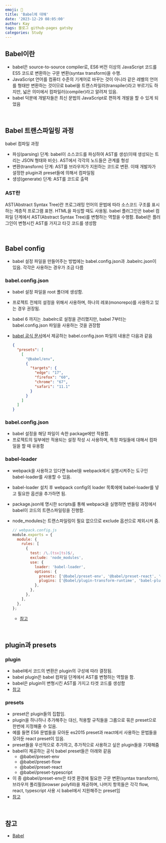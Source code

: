 ```yaml
---
emoji: 👋
title: 'Babel에 대해'
date: '2023-12-29 08:05:00'
author: Kay
tags: 블로그 github-pages gatsby
categories: Study
---
```


## Babel이란

- babel은 source-to-source compiler로, ES6 버전 이상의 JavaScript 코드를 ES5 코드로 변환하는 구문 변환(syntax transform)을 수행.
- JavaScript 언어를 컴퓨터 수준의 기계어로 바꾸는 것이 아니라 같은 레벨의 언어를 형태만 변환하는 것이므로 babel을 트랜스파일러(transpiler)라고 부르기도 하지만, 넓은 의미에서 컴파일러(compiler)라고 알려져 있음.
- babel 덕분에 개발자들은 최신 문법의 JavaScript로 편하게 개발을 할 수 있게 되었음

<br>

## Babel 트랜스파일링 과정

babel 컴파일 과정

- 파싱(parsing) 단계: babel이 소스코드를 파싱하여 AST를 생성(이때 생성되는 트리는 JSON 형태와 비슷). AST에서 각각의 노드들은 관계를 형성
- 변환(transform) 단계: AST를 브라우저가 지원하는 코드로 변환. 이때 개발자가 설정한 plugin과 preset들에 의해서 컴파일됨
- 생성(generate) 단계: AST를 코드로 출력

### AST란

AST(Abstract Syntax Tree)란 프로그래밍 언어의 문법에 따라 소스코드 구조를 표시하는 계층적 프로그램 표현. HTML을 파싱할 때도 사용됨. babel 플러그인은 babel 컴파일 단계에서 AST(Abstract Syntax Tree)를 변형하는 역할을 수행함. Babel은 플러그인이 변형시킨 AST를 가지고 타깃 코드를 생성함

<br>

## Babel config

- babel 설정 파일을 만들어주는 방법에는 babel.config.json과 .babelrc.json이 있음. 각각은 사용하는 경우가 조금 다름

### babel.config.json

- babel 설정 파일을 root 폴더에 생성함.
- 프로젝트 전체의 설정을 위해서 사용하며, 하나의 레포(monorepo)를 사용하고 있는 경우 권장됨.
- babel 6 까지는 .babelrc로 설정을 관리했지만, babel 7부터는 babel.config.json 파일을 사용하는 것을 권장함
- [babel 공식 문서](https://babeljs.io/docs/usage#configuration)에서 제공하는 babel.config.json 파일의 내용은 다음과 같음

  ```json
  {
    "presets": [
      [
        "@babel/env",
        {
          "targets": {
            "edge": "17",
            "firefox": "60",
            "chrome": "67",
            "safari": "11.1"
          }
        }
      ]
    ]
  }
  ```

### babel.config.json

- babel 설정을 해당 파일이 속한 package에만 적용함.
- 프로젝트의 일부에만 적용되는 설정 작성 시 사용하며, 특정 파일들에 대해서 컴파일을 할 때 유용함

### babel-loader

- webpack을 사용하고 있다면 babel을 webpack에서 실행시켜주는 도구인 babel-loader를 사용할 수 있음.
- babel-loader 설치 후 webpack config의 loader 목록에에 babel-loader를 넣고 필요한 옵션을 추가하면 됨.
- package.json에 명시한 scripts를 통해 webpack을 실행하면 번들링 과정에서 babel이 코드의 트랜스파일링을 진행함.
- node_modules는 트랜스파일링이 필요 없으므로 exclude 옵션으로 제외시켜 줌.

  ```js
  // webpack.config.js
  module.exports = {
    module: {
      rules: [
        {
          test: /\.(tsx|ts)$/,
          exclude: 'node_modules',
          use: {
            loader: 'babel-loader',
            options: {
              presets: ['@babel/preset-env', '@babel/preset-react', '@babel/preset-typescript'],
              plugins: ['@babel/plugin-transform-runtime', 'babel-plugin-styled-components'],
            },
          },
        },
      ],
    },
  };
  ```

  - [참고](https://webpack.js.org/loaders/babel-loader/)

<br>

## plugin과 presets

### plugin

- babel에서 코드의 변환은 plugin의 구성에 따라 결정됨.
- babel plugin은 babel 컴파일 단계에서 AST를 변형하는 역할을 함.
- babel은 plugin이 변형시킨 AST를 가지고 타겟 코드를 생성함
- [참고](https://tech.kakao.com/2020/12/01/frontend-growth-02/)

### presets

- preset은 plugin들의 집합임.
- plugin을 하나하나 추가해주는 대신, 적용할 규칙들을 그룹으로 묶은 preset으로 한번에 지정해줄 수 있음.
- 예를 들면 ES6 문법들을 모아둔 es2015 preset과 react에서 사용하는 문법들을 모아둔 react preset이 있음.
- preset들을 우선적으로 추가하고, 추가적으로 사용하고 싶은 plugin들을 기재해줌
- babel이 제공하는 공식 babel preset들은 아래와 같음
  - @babel/preset-env
  - @babel/preset-flow
  - @babel/preset-react
  - @babel/preset-typescript
- 이 중 @babel/preset-env은 타겟 환경에 필요한 구문 변환(syntax transform), 브라우저 폴리필(browser polyfill)을 제공하며, 나머지 항목들은 각각 flow, react, typescript 사용 시 babel에서 지원해주는 preset임
- [참고](https://babeljs.io/docs/en/babel-preset-env)

<br>

## 참고

- [Babel](https://babeljs.io/docs/usage)

```toc

```
